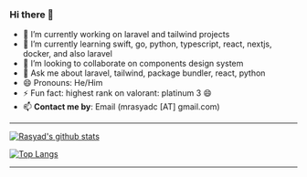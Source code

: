 ### Hi there 👋

- 🔭 I’m currently working on laravel and tailwind projects
- 🌱 I’m currently learning swift, go, python, typescript, react, nextjs, docker, and also laravel
- 👯 I’m looking to collaborate on components design system
- 💬 Ask me about laravel, tailwind, package bundler, react, python
- 😄 Pronouns: He/Him
- ⚡ Fun fact: highest rank on valorant: platinum 3 😄
- 📫 **Contact me by**:
Email (mrasyadc [AT] gmail.com)

----

[![Rasyad's github stats](https://github-readme-stats.vercel.app/api?username=mrasyadc&theme=material-palenight&count_private=true&include_all_commits=true)](https://github.com/anuraghazra/github-readme-stats)

[![Top Langs](https://github-readme-stats.vercel.app/api/top-langs/?username=mrasyadc&theme=material-palenight&hide=jupyter%20notebook,html,css,blade&layout=compact)](https://github.com/anuraghazra/github-readme-stats)

----



